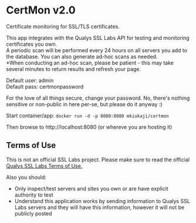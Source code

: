 # CertMon v2.0
Certificate monitoring for SSL/TLS certificates.

This app integrates with the Qualys SSL Labs API for testing and monitoring certificates you own.  
A periodic scan will be performed every 24 hours on all servers you add to the database.  You can also generate ad-hoc scans as needed.  
*When conducting an ad-hoc scan, please be patient - this may take several minutes to return results and refresh your page.

Default user: admin<br>
Default pass: certmonpassword

For the love of all things secure, change your password.  No, there's nothing sensitive or non-public in here per-se, but please do it anyway :)

Start container/app:
`docker run -d -p 8080:8080 mkiukaji/certmon`

Then browse to http://localhost:8080  (or whereve you are hosting it)


## Terms of Use

This is not an official SSL Labs project. Please make sure to read the official [Qualys SSL Labs Terms of Use.](https://www.ssllabs.com/downloads/Qualys_SSL_Labs_Terms_of_Use.pdf)

Also you should:
-  Only inspect/test servers and sites you own or are have explicit authority to test
-  Understand this application works by sending information to Qualys SSL Labs servers and they will have this information, however it will not be publicly posted
